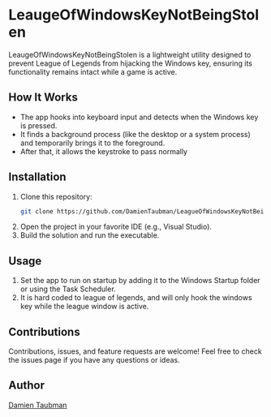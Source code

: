 # LeaugeOfWindowsKeyNotBeingStolen




LeaugeOfWindowsKeyNotBeingStolen is a lightweight utility designed to prevent League of Legends from hijacking the Windows key, ensuring its functionality remains intact while a game is active. 



## How It Works

- The app hooks into keyboard input and detects when the Windows key is pressed.
- It finds a background process (like the desktop or a system process) and temporarily brings it to the foreground.
- After that, it allows the keystroke to pass normally

## Installation

1. Clone this repository:
   ```bash
   git clone https://github.com/DamienTaubman/LeagueOfWindowsKeyNotBeingStolen
   ```
2. Open the project in your favorite IDE (e.g., Visual Studio).
3. Build the solution and run the executable.



## Usage

1. Set the app to run on startup by adding it to the Windows Startup folder or using the Task Scheduler.							
2. It is hard coded to league of legends, and will only hook the windows key while the league window is active.



## Contributions

Contributions, issues, and feature requests are welcome! Feel free to check the issues page if you have any questions or ideas.


## Author

[Damien Taubman](https://github.com/DamienTaubman)
